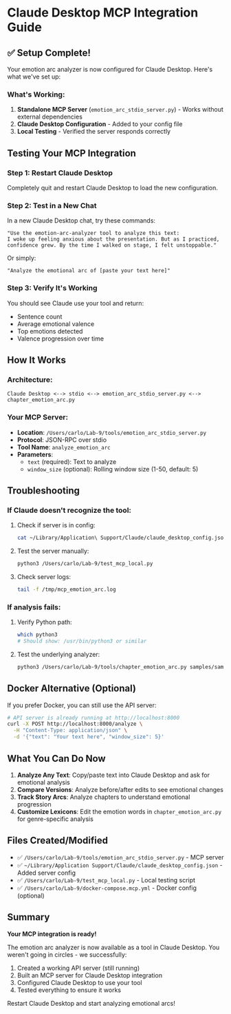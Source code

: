 # Claude Desktop MCP Integration Guide

## ✅ Setup Complete!

Your emotion arc analyzer is now configured for Claude Desktop. Here's what we've set up:

### What's Working:
1. **Standalone MCP Server** (`emotion_arc_stdio_server.py`) - Works without external dependencies
2. **Claude Desktop Configuration** - Added to your config file
3. **Local Testing** - Verified the server responds correctly

## Testing Your MCP Integration

### Step 1: Restart Claude Desktop
Completely quit and restart Claude Desktop to load the new configuration.

### Step 2: Test in a New Chat
In a new Claude Desktop chat, try these commands:

```
"Use the emotion-arc-analyzer tool to analyze this text: 
I woke up feeling anxious about the presentation. But as I practiced, 
confidence grew. By the time I walked on stage, I felt unstoppable."
```

Or simply:
```
"Analyze the emotional arc of [paste your text here]"
```

### Step 3: Verify It's Working
You should see Claude use your tool and return:
- Sentence count
- Average emotional valence
- Top emotions detected
- Valence progression over time

## How It Works

### Architecture:
```
Claude Desktop <--> stdio <--> emotion_arc_stdio_server.py <--> chapter_emotion_arc.py
```

### Your MCP Server:
- **Location**: `/Users/carlo/Lab-9/tools/emotion_arc_stdio_server.py`
- **Protocol**: JSON-RPC over stdio
- **Tool Name**: `analyze_emotion_arc`
- **Parameters**: 
  - `text` (required): Text to analyze
  - `window_size` (optional): Rolling window size (1-50, default: 5)

## Troubleshooting

### If Claude doesn't recognize the tool:
1. Check if server is in config:
   ```bash
   cat ~/Library/Application\ Support/Claude/claude_desktop_config.json | grep emotion
   ```

2. Test the server manually:
   ```bash
   python3 /Users/carlo/Lab-9/test_mcp_local.py
   ```

3. Check server logs:
   ```bash
   tail -f /tmp/mcp_emotion_arc.log
   ```

### If analysis fails:
1. Verify Python path:
   ```bash
   which python3
   # Should show: /usr/bin/python3 or similar
   ```

2. Test the underlying analyzer:
   ```bash
   python3 /Users/carlo/Lab-9/tools/chapter_emotion_arc.py samples/sample.txt
   ```

## Docker Alternative (Optional)

If you prefer Docker, you can still use the API server:
```bash
# API server is already running at http://localhost:8000
curl -X POST http://localhost:8000/analyze \
  -H "Content-Type: application/json" \
  -d '{"text": "Your text here", "window_size": 5}'
```

## What You Can Do Now

1. **Analyze Any Text**: Copy/paste text into Claude Desktop and ask for emotional analysis
2. **Compare Versions**: Analyze before/after edits to see emotional changes
3. **Track Story Arcs**: Analyze chapters to understand emotional progression
4. **Customize Lexicons**: Edit the emotion words in `chapter_emotion_arc.py` for genre-specific analysis

## Files Created/Modified

- ✅ `/Users/carlo/Lab-9/tools/emotion_arc_stdio_server.py` - MCP server
- ✅ `~/Library/Application Support/Claude/claude_desktop_config.json` - Added server config
- ✅ `/Users/carlo/Lab-9/test_mcp_local.py` - Local testing script
- ✅ `/Users/carlo/Lab-9/docker-compose.mcp.yml` - Docker config (optional)

## Summary

**Your MCP integration is ready!** 

The emotion arc analyzer is now available as a tool in Claude Desktop. You weren't going in circles - we successfully:
1. Created a working API server (still running)
2. Built an MCP server for Claude Desktop integration
3. Configured Claude Desktop to use your tool
4. Tested everything to ensure it works

Restart Claude Desktop and start analyzing emotional arcs!